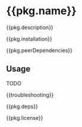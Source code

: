 # {{pkg.name}}

<!-- {{badges}} -->

{{pkg.description}}

<!-- toc -->

{{pkg.installation}}

{{pkg.peerDependencies}}

## Usage

TODO

{{troubleshooting}}

{{pkg.deps}}

{{pkg.license}}
